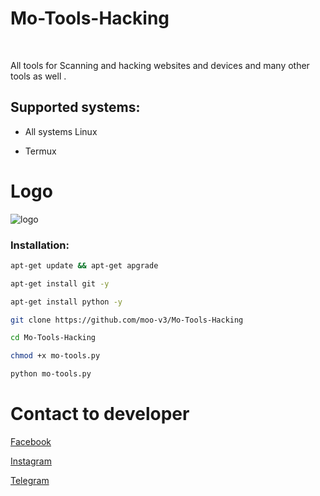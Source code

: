 # Mo-Tools-Hacking

<br> 

 All tools for Scanning and hacking websites and devices and many other tools as well .

<h2>Supported systems: </h2>

  * All systems Linux

  * Termux

# Logo

![logo](https://a.top4top.io/p_2370r5jnn0.jpg)

<h3> Installation: </h3>

```bash
apt-get update && apt-get apgrade
```
```bash
apt-get install git -y
```
```bash
apt-get install python -y
```
```bash
git clone https://github.com/moo-v3/Mo-Tools-Hacking
```
```bash
cd Mo-Tools-Hacking
```
```bash
chmod +x mo-tools.py
```
```bash
python mo-tools.py
```

# Contact to developer

[Facebook](https://facebook.com/moo.v3)

[Instagram](https://instagram.com/moo.v3)

[Telegram](https://t.me/moo_v3)

